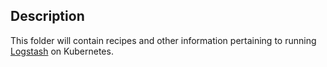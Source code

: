 ## Description

This folder will contain recipes and other information pertaining to running [Logstash][logstash] 
on Kubernetes.

[logstash]: https://www.elastic.co/products/logstash

